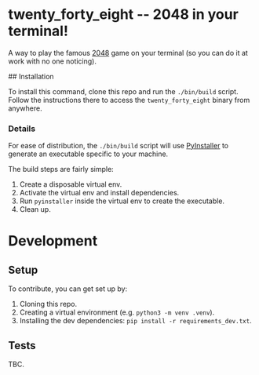 # twenty_forty_eight -- 2048 in your terminal!

A way to play the famous [2048](https://play2048.co/) game on your terminal (so you can do it at work with no one noticing).

## Installation

To install this command, clone this repo and run the `./bin/build` script. Follow the instructions there to access the
`twenty_forty_eight` binary from anywhere.

### Details

For ease of distribution, the `./bin/build` script will use [PyInstaller](https://pyinstaller.org/en/stable/) to generate an executable specific to your machine.

The build steps are fairly simple:
  1. Create a disposable virtual env.
  2. Activate the virtual env and install dependencies.
  3. Run `pyinstaller` inside the virtual env to create the executable.
  4. Clean up.

# Development

## Setup

To contribute, you can get set up by:
  1. Cloning this repo.
  2. Creating a virtual environment (e.g. `python3 -m venv .venv`).
  3. Installing the dev dependencies: `pip install -r requirements_dev.txt`.

## Tests

TBC.

